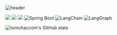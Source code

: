 

![header](https://capsule-render.vercel.app/api?type=waving&color=auto&height=300&section=header&text=tomchaccom&fontSize=90&animation=fadeIn&fontAlignY=38&desc=Welcome%20to%20my%20GitHub%20Profile!&descAlignY=51&descAlign=62)


<img src="https://img.shields.io/badge/java-%23007396.svg?&style=for-the-badge&logo=java&logoColor=white" />
<img src="https://img.shields.io/badge/python-%233776AB.svg?&style=for-the-badge&logo=python&logoColor=white" />
<img src="https://img.shields.io/badge/spring-%236DB33F.svg?&style=for-the-badge&logo=spring&logoColor=white" />
<img src="https://img.shields.io/badge/Spring%20Boot-6DB33F?style=flat-square&logo=springboot&logoColor=white" alt="Spring Boot"/>
<img src="https://img.shields.io/badge/LangChain-1C3C3C?style=flat-square&logo=langchain&logoColor=white" alt="LangChain"/>
<img src="https://img.shields.io/badge/LangGraph-1C3C3C?style=flat-square&logo=langchain&logoColor=white" alt="LangGraph"/>

![tomchaccom's GitHub stats](https://github-readme-stats.vercel.app/api?username=tomchaccom&show_icons=true&theme=radical&show=reviews,prs_merged,prs_merged_percentage)
